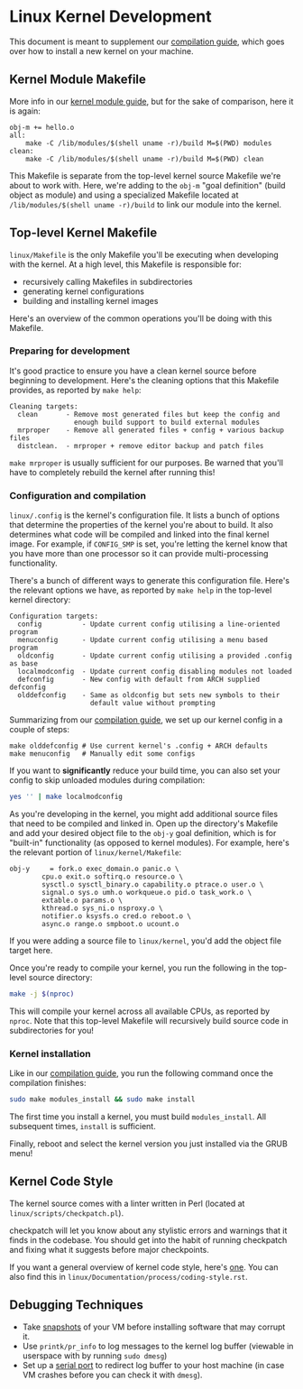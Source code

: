 Linux Kernel Development
========================
This document is meant to supplement our [compilation
guide](https://cs4118.github.io/dev-guides/debian-kernel-compilation.html),
which goes over how to install a new kernel on your machine.

Kernel Module Makefile
----------------------
More info in our [kernel module
guide](https://cs4118.github.io/dev-guides/linux-modules.html), but for the sake
of comparison, here it is again:

```make
obj-m += hello.o
all:
    make -C /lib/modules/$(shell uname -r)/build M=$(PWD) modules
clean:
    make -C /lib/modules/$(shell uname -r)/build M=$(PWD) clean
```

This Makefile is separate from the top-level kernel source Makefile we're about
to work with. Here, we're adding to the `obj-m` "goal definition" (build object
as module) and using a specialized Makefile located at `/lib/modules/$(shell
uname -r)/build` to link our module into the kernel.

Top-level Kernel Makefile
-------------------------

`linux/Makefile` is the only Makefile you'll be executing when developing with
the kernel. At a high level, this Makefile is responsible for:

- recursively calling Makefiles in subdirectories
- generating kernel configurations
- building and installing kernel images

Here's an overview of the common operations you'll be doing with this Makefile.

### Preparing for development

It's good practice to ensure you have a clean kernel source before beginning to
development. Here's the cleaning options that this Makefile provides, as
reported by `make help`:

```
Cleaning targets:
  clean       - Remove most generated files but keep the config and
                enough build support to build external modules
  mrproper    - Remove all generated files + config + various backup files
  distclean.  - mrproper + remove editor backup and patch files
```

`make mrproper` is usually sufficient for our purposes. Be warned that you'll
have to completely rebuild the kernel after running this!

### Configuration and compilation

`linux/.config` is the kernel's configuration file. It lists a bunch of options
that determine the properties of the kernel you're about to build. It also
determines what code will be compiled and linked into the final kernel image.
For example, if `CONFIG_SMP` is set, you're letting the kernel know that you
have more than one processor so it can provide multi-processing functionality.

There's a bunch of different ways to generate this configuration file. Here's
the relevant options we have, as reported by `make help` in the top-level kernel
directory:

```
Configuration targets:
  config          - Update current config utilising a line-oriented program
  menuconfig      - Update current config utilising a menu based program
  oldconfig       - Update current config utilising a provided .config as base
  localmodconfig  - Update current config disabling modules not loaded
  defconfig       - New config with default from ARCH supplied defconfig
  olddefconfig	  - Same as oldconfig but sets new symbols to their
                    default value without prompting
```

Summarizing from our [compilation
guide](https://cs4118.github.io/dev-guides/debian-kernel-compilation.html), we
set up our kernel config in a couple of steps:

```
make olddefconfig # Use current kernel's .config + ARCH defaults
make menuconfig   # Manually edit some configs
```

If you want to **significantly** reduce your build time, you can also set your
config to skip unloaded modules during compilation:

```sh
yes '' | make localmodconfig
```

As you're developing in the kernel, you might add additional source files that
need to be compiled and linked in. Open up the directory's Makefile and add your
desired object file to the `obj-y` goal definition, which is for "built-in"
functionality (as opposed to kernel modules). For example, here's the relevant
portion of `linux/kernel/Makefile`:

```make
obj-y     = fork.o exec_domain.o panic.o \
	    cpu.o exit.o softirq.o resource.o \
	    sysctl.o sysctl_binary.o capability.o ptrace.o user.o \
	    signal.o sys.o umh.o workqueue.o pid.o task_work.o \
	    extable.o params.o \
	    kthread.o sys_ni.o nsproxy.o \
	    notifier.o ksysfs.o cred.o reboot.o \
	    async.o range.o smpboot.o ucount.o
```

If you were adding a source file to `linux/kernel`, you'd add the object file
target here.

Once you're ready to compile your kernel, you run the following in the top-level
source directory:

```sh
make -j $(nproc)
```

This will compile your kernel across all available CPUs, as reported by `nproc`.
Note that this top-level Makefile will recursively build source code in
subdirectories for you!

### Kernel installation

Like in our [compilation
guide](https://cs4118.github.io/dev-guides/debian-kernel-compilation.html), you
run the following command once the compilation finishes:

```sh
sudo make modules_install && sudo make install
```

The first time you install a kernel, you must build `modules_install`. All
subsequent times, `install` is sufficient.

Finally, reboot and select the kernel version you just installed via the GRUB
menu!

Kernel Code Style
-----------------

The kernel source comes with a linter written in Perl (located at
`linux/scripts/checkpatch.pl`).

checkpatch will let you know about any stylistic errors and warnings that it
finds in the codebase. You should get into the habit of running checkpatch and
fixing what it suggests before major checkpoints.

If you want a general overview of kernel code style, here's
[one](https://www.kernel.org/doc/html/v4.19/process/coding-style.html). You can
also find this in `linux/Documentation/process/coding-style.rst`.

Debugging Techniques
--------------------

- Take
  [snapshots](https://docs.oracle.com/en/virtualization/virtualbox/6.0/user/snapshots.html)
  of your VM before installing software that may corrupt it.
- Use `printk/pr_info` to log messages to the kernel log buffer (viewable in
  userspace with by running `sudo dmesg`)
- Set up a [serial port](http://cs4118.github.io/freezer/#tips) to redirect log
  buffer to your host machine (in case VM crashes before you can check it with
  `dmesg`).
